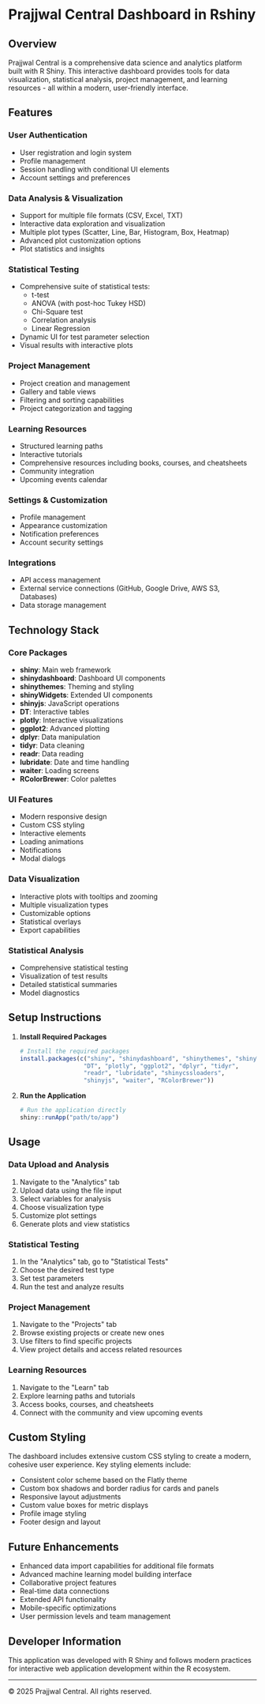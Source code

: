 # Prajjwal Central Dashboard in Rshiny

## Overview
Prajjwal Central is a comprehensive data science and analytics platform built with R Shiny. This interactive dashboard provides tools for data visualization, statistical analysis, project management, and learning resources - all within a modern, user-friendly interface.

## Features

### User Authentication
- User registration and login system
- Profile management
- Session handling with conditional UI elements
- Account settings and preferences

### Data Analysis & Visualization
- Support for multiple file formats (CSV, Excel, TXT)
- Interactive data exploration and visualization
- Multiple plot types (Scatter, Line, Bar, Histogram, Box, Heatmap)
- Advanced plot customization options
- Plot statistics and insights

### Statistical Testing
- Comprehensive suite of statistical tests:
  - t-test
  - ANOVA (with post-hoc Tukey HSD)
  - Chi-Square test
  - Correlation analysis
  - Linear Regression
- Dynamic UI for test parameter selection
- Visual results with interactive plots

### Project Management
- Project creation and management
- Gallery and table views
- Filtering and sorting capabilities
- Project categorization and tagging

### Learning Resources
- Structured learning paths
- Interactive tutorials
- Comprehensive resources including books, courses, and cheatsheets
- Community integration
- Upcoming events calendar

### Settings & Customization
- Profile management
- Appearance customization
- Notification preferences
- Account security settings

### Integrations
- API access management
- External service connections (GitHub, Google Drive, AWS S3, Databases)
- Data storage management

## Technology Stack

### Core Packages
- **shiny**: Main web framework
- **shinydashboard**: Dashboard UI components
- **shinythemes**: Theming and styling
- **shinyWidgets**: Extended UI components
- **shinyjs**: JavaScript operations
- **DT**: Interactive tables
- **plotly**: Interactive visualizations
- **ggplot2**: Advanced plotting
- **dplyr**: Data manipulation
- **tidyr**: Data cleaning
- **readr**: Data reading
- **lubridate**: Date and time handling
- **waiter**: Loading screens
- **RColorBrewer**: Color palettes

### UI Features
- Modern responsive design
- Custom CSS styling
- Interactive elements
- Loading animations
- Notifications
- Modal dialogs

### Data Visualization
- Interactive plots with tooltips and zooming
- Multiple visualization types
- Customizable options
- Statistical overlays
- Export capabilities

### Statistical Analysis
- Comprehensive statistical testing
- Visualization of test results
- Detailed statistical summaries
- Model diagnostics

## Setup Instructions

1. **Install Required Packages**
   ```r
   # Install the required packages
   install.packages(c("shiny", "shinydashboard", "shinythemes", "shinyWidgets", 
                     "DT", "plotly", "ggplot2", "dplyr", "tidyr", 
                     "readr", "lubridate", "shinycssloaders", 
                     "shinyjs", "waiter", "RColorBrewer"))
   ```

2. **Run the Application**
   ```r
   # Run the application directly
   shiny::runApp("path/to/app")
   ```

## Usage

### Data Upload and Analysis
1. Navigate to the "Analytics" tab
2. Upload data using the file input
3. Select variables for analysis
4. Choose visualization type
5. Customize plot settings
6. Generate plots and view statistics

### Statistical Testing
1. In the "Analytics" tab, go to "Statistical Tests"
2. Choose the desired test type
3. Set test parameters
4. Run the test and analyze results

### Project Management
1. Navigate to the "Projects" tab
2. Browse existing projects or create new ones
3. Use filters to find specific projects
4. View project details and access related resources

### Learning Resources
1. Navigate to the "Learn" tab
2. Explore learning paths and tutorials
3. Access books, courses, and cheatsheets
4. Connect with the community and view upcoming events

## Custom Styling
The dashboard includes extensive custom CSS styling to create a modern, cohesive user experience. Key styling elements include:

- Consistent color scheme based on the Flatly theme
- Custom box shadows and border radius for cards and panels
- Responsive layout adjustments
- Custom value boxes for metric displays
- Profile image styling
- Footer design and layout

## Future Enhancements
- Enhanced data import capabilities for additional file formats
- Advanced machine learning model building interface
- Collaborative project features
- Real-time data connections
- Extended API functionality
- Mobile-specific optimizations
- User permission levels and team management

## Developer Information
This application was developed with R Shiny and follows modern practices for interactive web application development within the R ecosystem.

---

© 2025 Prajjwal Central. All rights reserved.